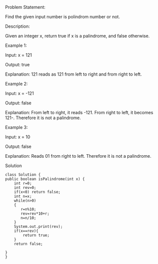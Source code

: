 Problem Statement:	

Find the given input number is polindrom number or not.	

Description:

Given an integer x, return true if x is a palindrome, and false otherwise.

Example 1:

Input: x = 121

Output: true

Explanation: 121 reads as 121 from left to right and from right to left.


Example 2:

Input: x = -121

Output: false

Explanation: From left to right, it reads -121. From right to left, it becomes 121-. Therefore it is not a palindrome.


Example 3:

Input: x = 10

Output: false

Explanation: Reads 01 from right to left. Therefore it is not a palindrome.


Solution
		

    class Solution {
    public boolean isPalindrome(int x) {
        int r=0;
        int rev=0;
        if(x<0) return false;
        int n=x;
        while(n>0)
        {
           r=n%10;
           rev=rev*10+r;
           n=n/10; 
        }
        System.out.print(rev);
        if(x==rev){
            return true;
        }
        return false;
        
    }
    }
